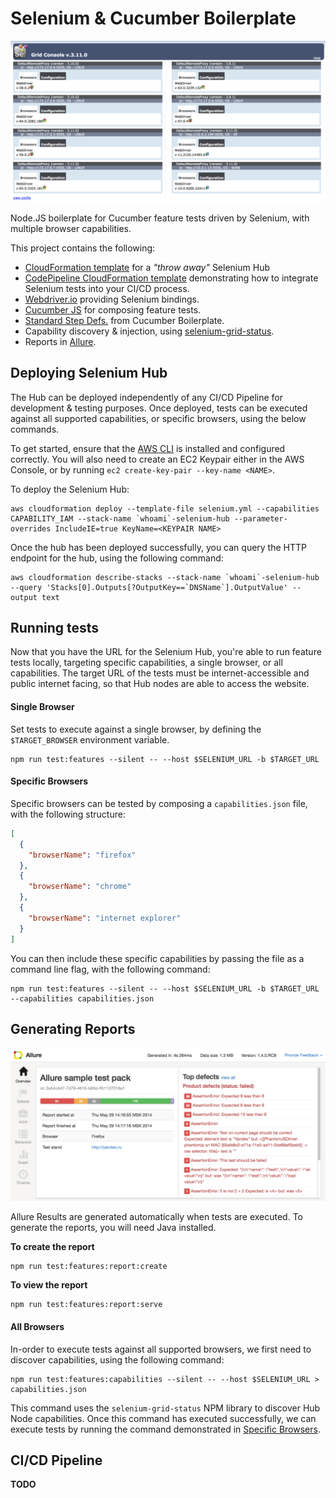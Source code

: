 # Selenium & Cucumber Boilerplate

![Hub](.github/images/hub.png)

Node.JS boilerplate for Cucumber feature tests driven by Selenium, with multiple browser capabilities.

This project contains the following:

* [CloudFormation template](selenium.yml) for a _"throw away"_ Selenium Hub
* [CodePipeline CloudFormation template](pipeline.yml) demonstrating how to integrate Selenium tests into your CI/CD process.
* [Webdriver.io](http://webdriver.io/) providing Selenium bindings.
* [Cucumber JS](https://github.com/cucumber/cucumber-js) for composing feature tests.
* [Standard Step Defs.](https://github.com/webdriverio/cucumber-boilerplate) from Cucumber Boilerplate.
* Capability discovery & injection, using [selenium-grid-status](https://github.com/davglass/selenium-grid-status).
* Reports in [Allure](https://github.com/webdriverio/wdio-allure-reporter).

## Deploying Selenium Hub

The Hub can be deployed independently of any CI/CD Pipeline for development & testing purposes. Once deployed, tests can be executed against all supported capabilities, or specific browsers, using the below commands.

To get started, ensure that the [AWS CLI]() is installed and configured correctly. You will also need to create an EC2 Keypair either in the AWS Console, or by running `ec2 create-key-pair --key-name <NAME>`.

To deploy the Selenium Hub:
```
aws cloudformation deploy --template-file selenium.yml --capabilities CAPABILITY_IAM --stack-name `whoami`-selenium-hub --parameter-overrides IncludeIE=true KeyName=<KEYPAIR NAME>
```

Once the hub has been deployed successfully, you can query the HTTP endpoint for the hub, using the following command:
```
aws cloudformation describe-stacks --stack-name `whoami`-selenium-hub --query 'Stacks[0].Outputs[?OutputKey==`DNSName`].OutputValue' --output text
```

## Running tests

Now that you have the URL for the Selenium Hub, you're able to run feature tests locally, targeting specific capabilities, a single browser, or all capabilities. The target URL of the tests must be internet-accessible and public internet facing, so that Hub nodes are able to access the website.

#### Single Browser

Set tests to execute against a single browser, by defining the `$TARGET_BROWSER` environment variable.

```
npm run test:features --silent -- --host $SELENIUM_URL -b $TARGET_URL
```

#### Specific Browsers

Specific browsers can be tested by composing a `capabilities.json` file, with the following structure:

```json
[
  {
    "browserName": "firefox"
  },
  {
    "browserName": "chrome"
  },
  {
    "browserName": "internet explorer"
  }
]
```

You can then include these specific capabilities by passing the file as a command line flag, with the following command:

```
npm run test:features --silent -- --host $SELENIUM_URL -b $TARGET_URL --capabilities capabilities.json
```

## Generating Reports

![Allure](.github/images/allure.png)

Allure Results are generated automatically when tests are executed. To generate the reports, you will need Java installed.

**To create the report**
```
npm run test:features:report:create
```

**To view the report**
```
npm run test:features:report:serve
```

#### All Browsers

In-order to execute tests against all supported browsers, we first need to discover capabilities, using the following command:

```
npm run test:features:capabilities --silent -- --host $SELENIUM_URL > capabilities.json
```

This command uses the `selenium-grid-status` NPM library to discover Hub Node capabilities. Once this command has executed successfully, we can execute tests by running the command demonstrated in [Specific Browsers](#specific-browsers).

## CI/CD Pipeline

**TODO**
